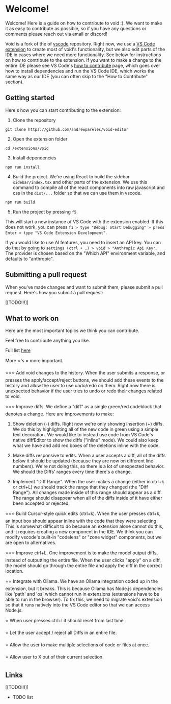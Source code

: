 
# Welcome!

Welcome! Here is a guide on how to contribute to void :). We want to make it as easy to contribute as possible, so if you have any questions or comments please reach out via email or discord!

Void is a fork of the of [vscode](https://github.com/microsoft/vscode) repository. Right now, we use a [VS Code extension](https://code.visualstudio.com/api/get-started/your-first-extension) to create most of void's functionality, but we also edit parts of the IDE in cases where we need more functionality. See below for instructions on how to contribute to the extension. If you want to make a change to the entire IDE please see VS Code's [how to contribute](https://github.com/microsoft/vscode/wiki/How-to-Contribute) page, which goes over how to install dependencies and run the VS Code IDE, which works the same way as our IDE (you can often skip to the "How to Contribute" section).

## Getting started

Here's how you can start contributing to the extension:

1. Clone the repository

`git clone https://github.com/andrewpareles/void-editor`

2. Open the extension folder

`cd /extensions/void`

3. Install dependencies

`npm run install`

4. Build the project. We're using React to build the sidebar `sidebar/index.tsx` and other parts of the extension. We use this command to compile all of the react components into raw javascript and css in the `dist/...` folder so that we can use them in vscode.

`npm run build`

5. Run the project by pressing `f5`.

This will start a new instance of VS Code with the extension enabled. If this does not work, you can press `f1 > type "Debug: Start Debugging" > press Enter > type "VS Code Extension Development"`.

If you would like to use AI features, you need to insert an API key. You can do that by going to `settings (ctrl + ,) > void > "Anthropic Api Key"`. The provider is chosen based on the "Which API" environment variable, and defaults to "anthropic".

## Submitting a pull request

When you've made changes and want to submit them, please submit a pull request. Here's how you submit a pull request:

[[TODO!!!]]




## What to work on


Here are the most important topics we think you can contribute. 

Feel free to contribute anything you like. 

Full list [here]([[TODO!!!]])

More ⭐'s = more important.

⭐⭐⭐ Add void changes to the history. When the user submits a response, or presses the apply/accept/reject buttons, we should add these events to the history and allow the user to use undo/redo on them. Right now there is unexpected behavior if the user tries to undo or redo their changes related to void.

⭐⭐⭐ Improve diffs. We define a "diff" as a single green/red codeblock that denotes a change. Here are improvements to make:

1. Show deletion (-) diffs. Right now we're only showing insertion (+) diffs. We do this by highlighting all of the new code in green using a simple text decoration. We would like to instead use code from VS Code's native diffEditor to show the diffs ("inline" mode). We could also keep what we have and add red boxes of the deletions inline with the code.

2. Make diffs responsive to edits. When a user accepts a diff, all of the diffs below it should be updated (because they are now on different line numbers). We're not doing this, so there is a lot of unexpected behavior. We should the Diffs' ranges every time there's a change.

3. Implement "Diff Range". When the user makes a change (either in ctrl+k or ctrl+L) we should track the range that they changed (the "Diff Range"). All changes made inside of this range should appear as a diff. The range should disappear when all of the diffs inside of it have either been accepted or rejected.

⭐⭐⭐ Build Cursor-style quick edits (ctrl+k). When the user presses ctrl+k, an input box should appear inline with the code that they were selecting. This is somewhat difficult to do because an extension alone cannot do this, and it requires creating a new component in the IDE. We think you can modify vscode's built-in "codelens" or "zone widget" components, but we are open to alternatives.

⭐⭐⭐ Improve ctrl+L. One improvement is to make the model output diffs, instead of outputting the entire file. When the user clicks "apply" on a diff, the model should go through the entire file and apply the diff in the correct location.


⭐⭐ Integrate with Ollama. We have an Ollama integration coded up in the extension, but it breaks. This is because Ollama has Node.js dependencies like 'path' and 'os' which cannot run in extensions (extensions have to be able to run in the browser). To fix this, we need to migrate void's extension so that it runs natively into the VS Code editor so that we can access Node.js.

⭐ When user presses ctrl+l it should reset from last time.

⭐ Let the user accept / reject all Diffs in an entire file.

⭐ Allow the user to make multiple selections of code or files at once.

⭐ Allow user to X out of their current selection.




## Links

[[TODO!!!]]


- TODO list


<!--

### Design principles

- Least amount of eye movement necessary; if user presses submit, show them the message where they submitted


### Ctrl+L (chat)




### Ctrl+K (inline edits)

- Create a new input box that takes in the user's description.

- Make it appear above each.

- The input box should appear directly above the code selection - this requires using a Zone widget.


### Core

- Migrate the void extension to live natively in VS Code. There's initial work here at `glass.contribution.ts`.

- Allow access to the VS Code extension marketplace.

- Re-write the whole file when the user clicks "Apply" and show a gray progress indicator in the BG.



### Diffs

"Diffs" are the inline green/red highlights you see to approve or reject a change.

- Diffs are not responsive to edits right now. To make them responsive, we need to update all Diffs' ranges every time there's a change.

- Right now Diffs are only shown in green as a simple text decoration. We'd like to have them work better by using code from VS Code's native diffEditor ("inline" mode).

- **Events:** On many types of events, we should reject all the current Diffs (user submits a new chat message, clicks Apply, etc).






### Ollama

- Ollama doesn't work now because its JS library depends on Node.js and uses imports like 'path', 'os', while extensions must be able to run in the browser. When we migrate the extension into the VS Code codebase, we'll be able to access Node.js and will uncomment the Ollama integration.

### Greptile

- Ideally we'd auto-detect -->
